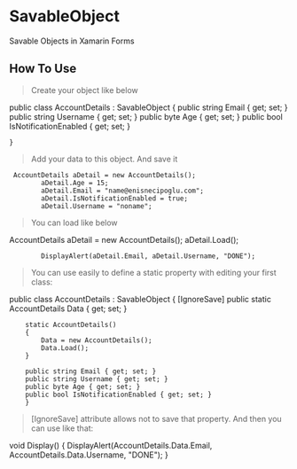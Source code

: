 # SavableObject
Savable Objects in Xamarin Forms


## How To Use
>Create your object like below

 public class AccountDetails : SavableObject
    {
        public string Email { get; set; }
        public string Username { get; set; }
        public byte Age { get; set; }
        public bool IsNotificationEnabled { get; set; }
        
    }
    
 > Add your data to this object. And save it   
 
 
     AccountDetails aDetail = new AccountDetails();
            aDetail.Age = 15;
            aDetail.Email = "name@enisnecipoglu.com";
            aDetail.IsNotificationEnabled = true;
            aDetail.Username = "noname";
            
            
> You can load like below

   AccountDetails aDetail = new AccountDetails();
            aDetail.Load();

            DisplayAlert(aDetail.Email, aDetail.Username, "DONE");
            


> You can use easily to define a static property with editing your first class:

 public class AccountDetails : SavableObject
    {
        [IgnoreSave]
        public static AccountDetails Data { get; set; }

        static AccountDetails()
        {
            Data = new AccountDetails();
            Data.Load();
        }

        public string Email { get; set; }
        public string Username { get; set; }
        public byte Age { get; set; }
        public bool IsNotificationEnabled { get; set; }
        }

>[IgnoreSave] attribute allows not to save that property. And then you can use like that:

   void Display()
        {
            DisplayAlert(AccountDetails.Data.Email, AccountDetails.Data.Username, "DONE");
        }

